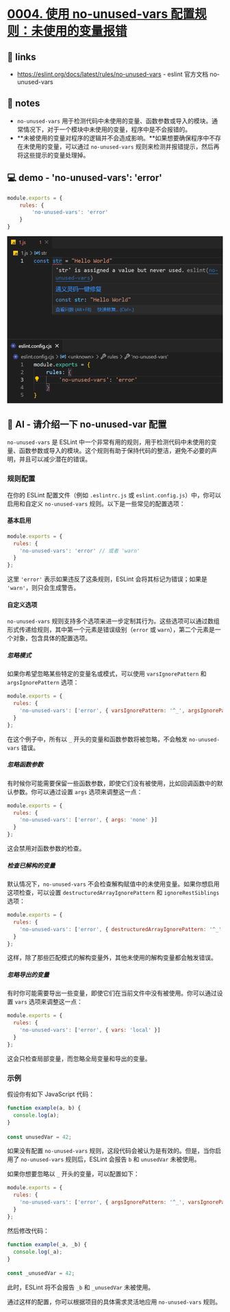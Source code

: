 # [0004. 使用 no-unused-vars 配置规则：未使用的变量报错](https://github.com/Tdahuyou/eslint/tree/main/0004.%20%E4%BD%BF%E7%94%A8%20no-unused-vars%20%E9%85%8D%E7%BD%AE%E8%A7%84%E5%88%99%EF%BC%9A%E6%9C%AA%E4%BD%BF%E7%94%A8%E7%9A%84%E5%8F%98%E9%87%8F%E6%8A%A5%E9%94%99)

## 🔗 links

- https://eslint.org/docs/latest/rules/no-unused-vars - eslint 官方文档 no-unused-vars

## 📒 notes

- `no-unused-vars` 用于检测代码中未使用的变量、函数参数或导入的模块。通常情况下，对于一个模块中未使用的变量，程序中是不会报错的。
- **未被使用的变量对程序的逻辑并不会造成影响。**如果想要确保程序中不存在未使用的变量，可以通过 `no-unused-vars` 规则来检测并报错提示，然后再将这些提示的变量处理掉。

## 💻 demo - 'no-unused-vars': 'error'

```js
module.exports = {
    rules: {
        'no-unused-vars': 'error'
    }
}
```

![](md-imgs/2024-09-29-13-03-19.png)

## 🤖 AI - 请介绍一下 no-unused-var 配置

`no-unused-vars` 是 ESLint 中一个非常有用的规则，用于检测代码中未使用的变量、函数参数或导入的模块。这个规则有助于保持代码的整洁，避免不必要的声明，并且可以减少潜在的错误。

### 规则配置

在你的 ESLint 配置文件（例如 `.eslintrc.js` 或 `eslint.config.js`）中，你可以启用和自定义 `no-unused-vars` 规则。以下是一些常见的配置选项：

#### 基本启用
```javascript
module.exports = {
  rules: {
    'no-unused-vars': 'error' // 或者 'warn'
  }
};
```

这里 `'error'` 表示如果违反了这条规则，ESLint 会将其标记为错误；如果是 `'warn'`，则只会生成警告。

#### 自定义选项
`no-unused-vars` 规则支持多个选项来进一步定制其行为。这些选项可以通过数组形式传递给规则，其中第一个元素是错误级别（`error` 或 `warn`），第二个元素是一个对象，包含具体的配置选项。

##### 忽略模式
如果你希望忽略某些特定的变量名或模式，可以使用 `varsIgnorePattern` 和 `argsIgnorePattern` 选项：
```javascript
module.exports = {
  rules: {
    'no-unused-vars': ['error', { varsIgnorePattern: '^_', argsIgnorePattern: '^_' }]
  }
};
```
在这个例子中，所有以 `_` 开头的变量和函数参数将被忽略，不会触发 `no-unused-vars` 错误。

##### 忽略函数参数
有时候你可能需要保留一些函数参数，即使它们没有被使用，比如回调函数中的默认参数。你可以通过设置 `args` 选项来调整这一点：
```javascript
module.exports = {
  rules: {
    'no-unused-vars': ['error', { args: 'none' }]
  }
};
```
这会禁用对函数参数的检查。

##### 检查已解构的变量
默认情况下，`no-unused-vars` 不会检查解构赋值中的未使用变量。如果你想启用这项检查，可以设置 `destructuredArrayIgnorePattern` 和 `ignoreRestSiblings` 选项：
```javascript
module.exports = {
  rules: {
    'no-unused-vars': ['error', { destructuredArrayIgnorePattern: '^_' }]
  }
};
```
这样，除了那些匹配模式的解构变量外，其他未使用的解构变量都会触发错误。

##### 忽略导出的变量
有时你可能需要导出一些变量，即使它们在当前文件中没有被使用。你可以通过设置 `vars` 选项来调整这一点：
```javascript
module.exports = {
  rules: {
    'no-unused-vars': ['error', { vars: 'local' }]
  }
};
```
这会只检查局部变量，而忽略全局变量和导出的变量。

### 示例

假设你有如下 JavaScript 代码：
```javascript
function example(a, b) {
  console.log(a);
}

const unusedVar = 42;
```

如果没有配置 `no-unused-vars` 规则，这段代码会被认为是有效的。但是，当你启用了 `no-unused-vars` 规则后，ESLint 会报告 `b` 和 `unusedVar` 未被使用。

如果你想要忽略以 `_` 开头的变量，可以配置如下：
```javascript
module.exports = {
  rules: {
    'no-unused-vars': ['error', { argsIgnorePattern: '^_', varsIgnorePattern: '^_' }]
  }
};
```

然后修改代码：
```javascript
function example(_a, _b) {
  console.log(_a);
}

const _unusedVar = 42;
```

此时，ESLint 将不会报告 `_b` 和 `_unusedVar` 未被使用。

通过这样的配置，你可以根据项目的具体需求灵活地应用 `no-unused-vars` 规则。